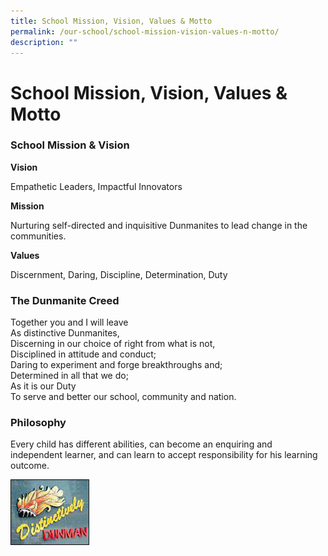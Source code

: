 ```yaml
---
title: School Mission, Vision, Values & Motto
permalink: /our-school/school-mission-vision-values-n-motto/
description: ""
---
```

# School Mission, Vision, Values & Motto

### School Mission & Vision

**Vision**

Empathetic Leaders, Impactful Innovators  


**Mission**

Nurturing self-directed and inquisitive Dunmanites to lead change in the communities.

**Values**

Discernment, Daring, Discipline, Determination, Duty

### The Dunmanite Creed

Together you and I will leave  
As distinctive Dunmanites,  
Discerning in our choice of right from what is not,  
Disciplined in attitude and conduct;  
Daring to experiment and forge breakthroughs and;  
Determined in all that we do;  
As it is our Duty  
To serve and better our school, community and nation.

### Philosophy

Every child has different abilities, can become an enquiring and independent learner, and can learn to accept responsibility for his learning outcome.

 <img src="/images/Our%20School/distinctively_dunman.jpg"
     style="width:25%">